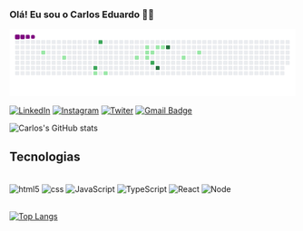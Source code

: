 
### Olá! Eu sou o Carlos Eduardo 👋🏼


![snake gif](https://github.com/carloseduuuuu/carloseduuuuu/blob/output/github-contribution-grid-snake.gif)

[![LinkedIn](https://img.shields.io/badge/LinkedIn-0077B5?style=for-the-badge&logo=linkedin&logoColor=white)](https://www.linkedin.com/in/carloseduuu/)
[![Instagram](https://img.shields.io/badge/Instagram-E4405F?style=for-the-badge&logo=instagram&logoColor=white)](https://www.instagram.com/carloseduu./)
[![Twiter](https://img.shields.io/badge/Twitter-1DA1F2?style=for-the-badge&logo=twitter&logoColor=white)](https://twitter.com/carloseduuu__)
[![Gmail Badge](https://img.shields.io/badge/Gmail-D14836?style=for-the-badge&logo=gmail&logoColor=white)](mailto:duducarloseduardo234@gmail.com)

![Carlos's GitHub stats](https://github-readme-stats.vercel.app/api?username=carloseduuuuu&show_icons=true&theme=dracula)


## Tecnologias
<div style="display: inline_block"><br/>
  <img align="center" src="https://img.shields.io/badge/HTML5-E34F26?style=for-the-badge&logo=html5&logoColor=white" alt="html5">
  <img align="center" src="https://img.shields.io/badge/CSS3-1572B6?style=for-the-badge&logo=css3&logoColor=white" alt="css">
  <img align="center" src="https://img.shields.io/badge/JavaScript-F7DF1E?style=for-the-badge&logo=javascript&logoColor=black" alt="JavaScript">
   <img align="center" src="https://img.shields.io/badge/TypeScript-007ACC?style=for-the-badge&logo=typescript&logoColor=white" alt="TypeScript">
  <img align="center" src="https://img.shields.io/badge/React-20232A?style=for-the-badge&logo=react&logoColor=61DAFB" alt="React">
  <img align="center" src="https://img.shields.io/badge/Node.js-43853D?style=for-the-badge&logo=node.js&logoColor=white" alt="Node"><br/>
  <br/>
  
  [![Top Langs](https://github-readme-stats.vercel.app/api/top-langs/?username=carloseduuuuu&layout=compact)](https://github.com/anuraghazra/github-readme-stats)
</div>
